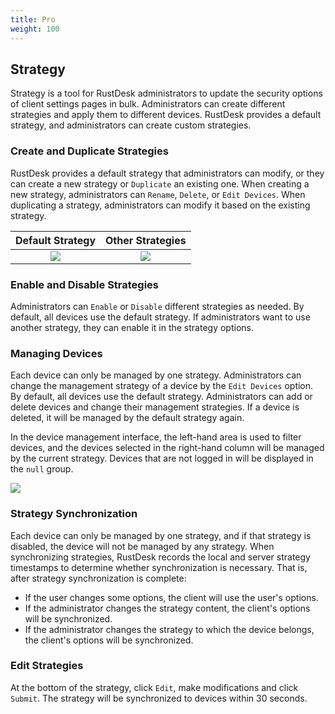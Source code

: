 ```yaml
---
title: Pro 
weight: 100
---
```


## Strategy

Strategy is a tool for RustDesk administrators to update the security options of client settings pages in bulk. Administrators can create different strategies and apply them to different devices. RustDesk provides a default strategy, and administrators can create custom strategies.

### Create and Duplicate Strategies

RustDesk provides a default strategy that administrators can modify, or they can create a new strategy or `Duplicate` an existing one. When creating a new strategy, administrators can `Rename`, `Delete`, or `Edit Devices`. When duplicating a strategy, administrators can modify it based on the existing strategy.

|    Default Strategy  | Other Strategies     |
| :--------------: | :------------: |
|  ![](/docs/en/self-host/pro/images/default_strategy.png)    |  ![](/docs/en/self-host/pro/images/other_strategy.png)    |

### Enable and Disable Strategies

Administrators can `Enable` or `Disable` different strategies as needed. By default, all devices use the default strategy. If administrators want to use another strategy, they can enable it in the strategy options.

### Managing Devices

Each device can only be managed by one strategy. Administrators can change the management strategy of a device by the `Edit Devices` option. By default, all devices use the default strategy. Administrators can add or delete devices and change their management strategies. If a device is deleted, it will be managed by the default strategy again.

In the device management interface, the left-hand area is used to filter devices, and the devices selected in the right-hand column will be managed by the current strategy. Devices that are not logged in will be displayed in the `null` group.

![](/docs/en/self-host/pro/images/edit_devices.png)

### Strategy Synchronization

Each device can only be managed by one strategy, and if that strategy is disabled, the device will not be managed by any strategy. When synchronizing strategies, RustDesk records the local and server strategy timestamps to determine whether synchronization is necessary. That is, after strategy synchronization is complete:

* If the user changes some options, the client will use the user's options.
* If the administrator changes the strategy content, the client's options will be synchronized.
* If the administrator changes the strategy to which the device belongs, the client's options will be synchronized.

### Edit Strategies

At the bottom of the strategy, click `Edit`, make modifications and click `Submit`. The strategy will be synchronized to devices within 30 seconds.
